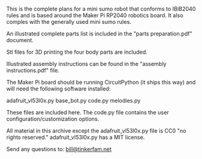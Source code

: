 This is the complete plans for a mini sumo robot that conforms to IBiB2040 rules and is based around the Maker Pi RP2040 robotics board. It also comples with the generally used mini sumo rules.

An illustrated complete parts list is included in the "parts preparation.pdf" document.

Stl files for 3D printing the four body parts are included.

Illustrated assembly instructions can be found in the "assembly instructions.pdf" file.

The Maker Pi board should be running CircuitPython (it ships this way) and will need the following software installed:

adafruit_vl53l0x.py
base_bot.py
code.py
melodies.py

These files are included here. The code.py file contains the user configuration/customization options.

All material in this archive except the adafruit_vl53l0x.py file is CC0 "no rights reserved." adafruit_vl53l0x.py has a MIT license.

Send any questions to: bill@tinkerfam.net
